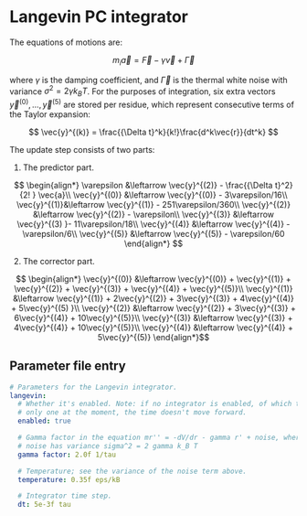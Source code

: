 # Langevin PC integrator

The equations of motions are:

$$ m_i \vec{a} = \vec{F} - \gamma \vec{v} + \vec{\Gamma} $$

where $\gamma$ is the damping coefficient, and $\vec{\Gamma}$ is the thermal
white noise with variance $\sigma^2 = 2\gamma k_BT$. For the purposes of
integration, six extra vectors $\vec{y}^{(0)}, \ldots, \vec{y}^{(5)}$ are stored
per residue, which represent consecutive terms of the Taylor expansion:

$$ \vec{y}^{(k)} = \frac{{\Delta t}^k}{k!}\frac{d^k\vec{r}}{dt^k} $$

The update step consists of two parts:

1. The predictor part.

$$ \begin{align*} \varepsilon &\leftarrow \vec{y}^{(2)} - \frac{{\Delta t}^2}{2!
} \vec{a}\\ \vec{y}^{(0)} &\leftarrow \vec{y}^{(0)} - 3\varepsilon/16\\
\vec{y}^{(1)}&\leftarrow \vec{y}^{(1)} - 251\varepsilon/360\\ \vec{y}^{(2)}
&\leftarrow \vec{y}^{(2)} - \varepsilon\\ \vec{y}^{(3)} &\leftarrow \vec{y}^{(3)
}- 11\varepsilon/18\\ \vec{y}^{(4)} &\leftarrow \vec{y}^{(4)} - \varepsilon/6\\
\vec{y}^{(5)} &\leftarrow \vec{y}^{(5)} - \varepsilon/60 \end{align*} $$

2. The corrector part.

$$ \begin{align*} \vec{y}^{(0)} &\leftarrow \vec{y}^{(0)} + \vec{y}^{(1)} +
\vec{y}^{(2)} + \vec{y}^{(3)} + \vec{y}^{(4)} + \vec{y}^{(5)}\\ \vec{y}^{(1)}
&\leftarrow \vec{y}^{(1)} + 2\vec{y}^{(2)} + 3\vec{y}^{(3)} + 4\vec{y}^{(4)} +
5\vec{y}^{(5)
}\\ \vec{y}^{(2)} &\leftarrow \vec{y}^{(2)} + 3\vec{y}^{(3)} + 6\vec{y}^{(4)} +
10\vec{y}^{(5)}\\ \vec{y}^{(3)} &\leftarrow \vec{y}^{(3)} + 4\vec{y}^{(4)} +
10\vec{y}^{(5)}\\ \vec{y}^{(4)} &\leftarrow \vec{y}^{(4)} + 5\vec{y}^{(5)}
\end{align*}$$

## Parameter file entry

```yaml
# Parameters for the Langevin integrator.
langevin:
  # Whether it's enabled. Note: if no integrator is enabled, of which there is
  # only one at the moment, the time doesn't move forward.
  enabled: true

  # Gamma factor in the equation mr'' = -dV/dr - gamma r' + noise, where the
  # noise has variance sigma^2 = 2 gamma k_B T
  gamma factor: 2.0f 1/tau

  # Temperature; see the variance of the noise term above.
  temperature: 0.35f eps/kB

  # Integrator time step.
  dt: 5e-3f tau
```